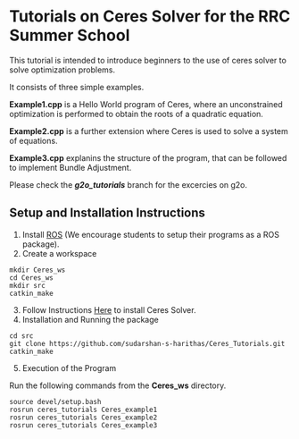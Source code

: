 # Tutorials on Ceres Solver for the RRC Summer School

This tutorial is intended to introduce beginners to the use of ceres solver to solve optimization problems. 

It consists of three simple examples. 

**Example1.cpp** is a Hello World program of Ceres, where an unconstrained optimization is performed to obtain the roots of a quadratic equation.

**Example2.cpp** is a further extension where Ceres is used to solve a system of equations.

**Example3.cpp** explanins the structure of the program, that can be followed to implement Bundle Adjustment. 

Please check the ***g2o_tutorials*** branch for the excercies on g2o. 

## Setup and Installation Instructions 

1. Install [ROS](http://wiki.ros.org/noetic/Installation) (We encourage students to setup their programs as a ROS package). 
2. Create a workspace
```
mkdir Ceres_ws
cd Ceres_ws
mkdir src
catkin_make
```
3. Follow Instructions [Here](http://ceres-solver.org/installation.html) to install Ceres Solver. 
4. Installation and Running the package
```
cd src
git clone https://github.com/sudarshan-s-harithas/Ceres_Tutorials.git
catkin_make 
```
5. Execution of the Program

Run the following commands from the **Ceres_ws** directory. 

```
source devel/setup.bash
rosrun ceres_tutorials Ceres_example1
rosrun ceres_tutorials Ceres_example2
rosrun ceres_tutorials Ceres_example3
```


